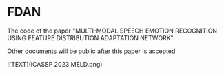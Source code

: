 # FDAN
The code of the paper "MULTI-MODAL SPEECH EMOTION RECOGNITION USING FEATURE DISTRIBUTION ADAPTATION NETWORK".

Other documents will be public after this paper is accepted.

![TEXT](ICASSP 2023 MELD.png)
